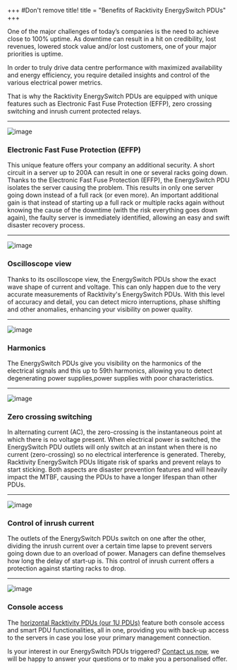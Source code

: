 +++
#Don't remove title!
title = "Benefits of Racktivity EnergySwitch PDUs"
+++

One of the major challenges of today’s companies is the need to achieve close to 100% uptime.
As downtime can result in a hit on credibility, lost revenues, lowered stock value and/or lost customers, one of your major priorities is uptime.

In order to truly drive data centre performance with maximized availability and energy efficiency, you require detailed insights and control of the various electrical power metrics.

That is why the Racktivity EnergySwitch PDUs are equipped with unique features such as Electronic Fast Fuse Protection (EFFP), zero crossing switching and inrush current protected relays.



-------------

![image](/images/effp.jpg#overlay-context=)

### Electronic Fast Fuse Protection (EFFP)

This unique feature offers your company an additional security. 
A short circuit in a server up to 200A can result in one or several racks going down. Thanks to the Electronic Fast Fuse Protection (EFFP), the EnergySwitch PDU isolates the server causing the problem. This results in only one server going down instead of a full rack (or even more). 
An important additional gain is that instead of starting up a full rack or multiple racks again without knowing the cause of the downtime (with the risk everything goes down again), the faulty server is immediately identified, allowing an easy and swift disaster recovery process.

-------------

![image](/images/oscilloscope%20view.jpg#overlay-context=)

### Oscilloscope view

Thanks to its oscilloscope view, the EnergySwitch PDUs show the exact wave shape of current and voltage. This can only happen due to the very accurate measurements of Racktivity's EnergySwitch PDUs.
With this level of accuracy and detail, you can detect micro interruptions, phase shifting and other anomalies, enhancing your visibility on power quality.

-------------

![image](/images/harmonics.jpg#overlay-context=)

### Harmonics

The EnergySwitch PDUs give you visibility on the harmonics of the electrical signals and this up to 59th harmonics, allowing you to detect degenerating power supplies,power supplies with poor characteristics.

-------------

![image](/images/zero%20crossing%20switching.jpg#overlay-context=)

### Zero crossing switching

In alternating current (AC), the zero-crossing is the instantaneous point at which there is no voltage present. When electrical power is switched, the EnergySwitch PDU outlets will only switch at an instant when there is no current (zero-crossing) so no electrical interference is generated.
Thereby, Racktivity EnergySwitch PDUs litigate risk of sparks and prevent relays to start sticking. Both aspects are disaster prevention features and will heavily impact the MTBF, causing the PDUs to have a longer lifespan than other PDUs.

-------------

![image](/images/control%20of%20inrush%20current.jpg#overlay-context=)

### Control of inrush current

The outlets of the EnergySwitch PDUs switch on one after the other, dividing the inrush current over a certain time lapse to prevent servers going down due to an overload of power.
Managers can define themselves how long the delay of start-up is.
This control of inrush current offers a protection against starting racks to drop.

-------------

![image](/images/console-access.png#overlay-context=security)

### Console access

The [horizontal Racktivity PDUs (our 1U PDUs)](/products/rack-power-management/es1108-16-us-us/) feature both console access and smart PDU functionalities, all in one, providing you with back-up access to the servers in case you lose your primary management connection.

Is your interest in our EnergySwitch PDUs triggered? [Contact us now](/contact), we will be happy to answer your questions or to make you a personalised offer.
